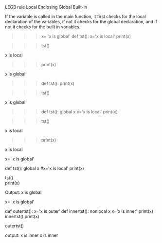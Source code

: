 LEGB rule
Local Enclosing Global Built-in

If the variable is called in the main function, it first checks for the local declaration of the variables, if not it checks for the global declaration, and if not it checks for the built in variables.

>>> x= 'x is global'
>>> def tst():
	    x='x is local'
	    print(x)


>>> tst()

x is local
>>> print(x)

x is global
	    
>>> def tst():
	    print(x)


>>> tst()

x is global
>>> def tst():
	    global x
	    x='x is local'
	    print(x)


>>> tst()

x is local
>>> print(x)

x is local


x= 'x is global'

def tst():
    global x
    #x='x is local'
    print(x)

tst()    
print(x)

Output:
x is global

x= 'x is global'

def outertst():
    x='x is outer'
    def innertst():
        nonlocal x
        x='x is inner'
        print(x)
    innertst()
    print(x)
    
outertst()

output:
x is inner
x is inner
